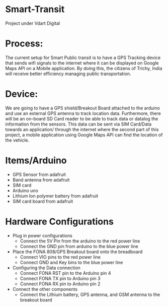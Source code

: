 # Smart-Transit
Project under Vdart Digital

# Process: 
The current setup for Smart Public transit is to have a GPS Tracking device that sends wifi signals to the internet where it can be displayed on Google Maps API on a Mobile application. By doing this, the citizens of Trichy, India will receive better efficiency managing public transportation.

# Device:
We are going to have a GPS shield/Breakout Board attached to the arduino and use an external GPS antenna to track location data. Furthermore, there will be an on-board SD Card reader to be able to track data or datalog the information from the sensors. This data can be sent via SIM Card/Data towards an application/ through the internet where the second part of this project, a mobile application using Google Maps API can find the location of the vehicle.

# Items/Arduino
* GPS Sensor from adafruit
* Band antenna from adafruit
* SIM card
* Arduino uno
* Lithium Ion polymer battery from adafruit
* SIM card board from adafruit

# Hardware Configurations
* Plug in power configurations
  * Connect the 5V Pin from the arduino to the red power line
  * Connect the GND pin from arduino to the blue power line
* Place the FONA 808/GPS Breakout board onto the breadboard
  * Connect VIO pins to the red power line
  * Connect GND and Key bins to the blue power line
* Configuring the Data connection
  * Connect FONA RST pin to the Arduino pin 4
  * Connect FONA TX pin to Arduino pin 3
  * Connect FONA RX pin to Arduino pin 2
* Connect the other components
  * Connect the Lithium battery, GPS antenna, and GSM antenna to the breakout board
